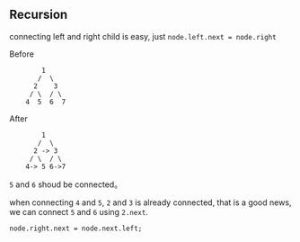 ## Recursion

connecting left and right child is easy, just `node.left.next = node.right`


Before 

```
        1
       /  \
      2    3
     / \  / \
    4  5  6  7
```


After 

```
        1
       /  \
      2 -> 3
     / \  / \
    4-> 5 6->7
```

`5` and `6` shoud be connected。

when connecting `4` and `5`, `2` and `3` is already connected, that is a good news, we can connect `5` and `6` using `2.next`.

```
node.right.next = node.next.left;
```
